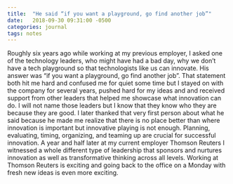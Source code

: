 ```yaml
---
title:  "He said “if you want a playground, go find another job”"
date:   2018-09-30 09:31:00 -0500
categories: journal 
tags: notes 
---
```


Roughly six years ago while working at my previous employer, I asked one of the technology leaders, who might have had a bad day, why we don’t have a tech playground so that technologists like us can innovate. His answer was “if you want a playground, go find another job”. That statement both hit me hard and confused me for quiet some time but I stayed on with the company for several years, pushed hard for my ideas and and received support from other leaders that helped me showcase what innovation can do. I will not name those leaders but I know that they know who they are because they are good. I later thanked that very first person about what he said because he made me realize that there is no place better than where innovation is important but innovative playing is not enough. Planning, evaluating, timing, organizing, and teaming up are crucial for successful innovation. A year and half later at my current employer Thomson Reuters I witnessed a whole different type of leadership that sponsors and nurtures innovation as well as transformative thinking across all levels. Working at Thomson Reuters is exciting and going back to the office on a Monday with fresh new ideas is even more exciting.